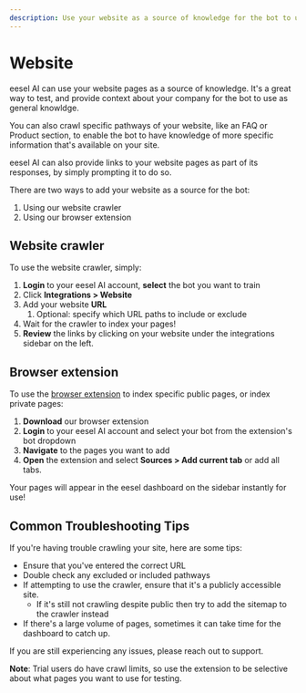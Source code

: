 ```yaml
---
description: Use your website as a source of knowledge for the bot to use
---
```


# Website

eesel AI can use your website pages as a source of knowledge.  It's a great way to test, and provide context about your company for the bot to use as general knowldge.&#x20;

You can also crawl specific pathways of your website, like an FAQ or Product section, to enable the bot to have knowledge of more specific information that's available on your site.&#x20;

eesel AI can also provide links to your website pages as part of its responses, by simply prompting it to do so.&#x20;

There are two ways to add your website as a source for the bot:&#x20;

1. Using our website crawler
2. Using our browser extension



## Website crawler

To use the website crawler, simply:

1. **Login** to your eesel AI account, **select** the bot you want to train
2. Click **Integrations > Website**
3. Add your website **URL**
   1. Optional: specify which URL paths to include or exclude
4. Wait for the crawler to index your pages!
5. **Review** the links by clicking on your website under the integrations sidebar on the left.



## Browser extension

To use the [browser extension](https://chromewebstore.google.com/detail/eesel-ai-chatgpt-sidebar/ejhkkbilnpifailgngpkgmiofhioacjd?hl=en) to index specific public pages, or index private pages:

1. **Download** our browser extension
2. **Login** to your eesel AI account and select your bot from the extension's bot dropdown
3. **Navigate** to the pages you want to add
4. **Open** the extension and select **Sources > Add current tab** or add all tabs.

Your pages will appear in the eesel dashboard on the sidebar instantly for use!



## Common Troubleshooting Tips

If you're having trouble crawling your site, here are some tips:

* Ensure that you've entered the correct URL
* Double check any excluded or included pathways
* If attempting to use the crawler, ensure that it's a publicly accessible site.
  * If it's still not crawling despite public then try to add the sitemap to the crawler instead
* If there's a large volume of pages, sometimes it can take time for the dashboard to catch up.

If you are still experiencing any issues, please reach out to support.&#x20;

**Note**: Trial users do have crawl limits, so use the extension to be selective about what pages you want to use for testing.
